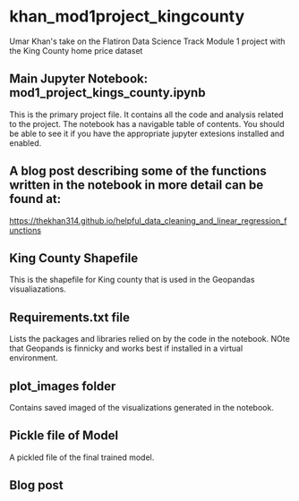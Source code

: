 # khan_mod1project_kingcounty
Umar Khan's take on the Flatiron Data Science Track Module 1 project with the King County home price dataset


## Main Jupyter Notebook: mod1_project_kings_county.ipynb

This is the primary project file. It contains all the code and analysis related to the project. 
The notebook has a navigable table of contents. You should be able to see it if you have the appropriate jupyter extesions installed and enabled. 


## A blog post describing some of the functions written in the notebook in more detail can be found at:

https://thekhan314.github.io/helpful_data_cleaning_and_linear_regression_functions

      
## King County Shapefile

  This is the shapefile for King county that is used in the Geopandas visualiazations. 
  
  
## Requirements.txt file

  Lists the packages and libraries relied on by the code in the notebook. NOte that Geopands is finnicky and works best if installed in a virtual environment. 
  
  
## plot_images folder 

Contains saved imaged of the visualizations generated in the notebook. 
  

## Pickle file of Model

A pickled file of the final trained model. 

## Blog post


 
 
  
